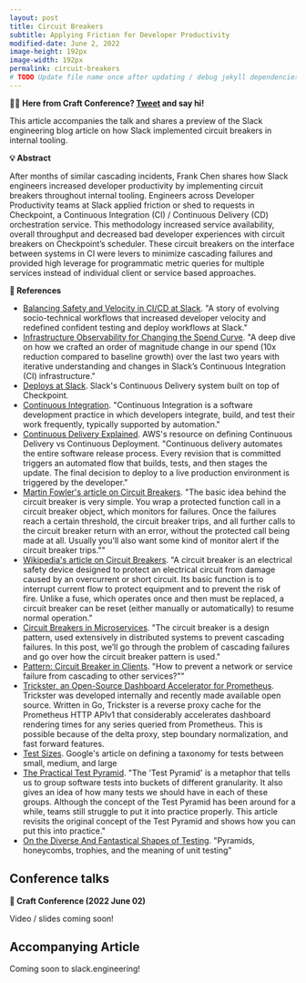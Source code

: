 ```yaml
---
layout: post
title: Circuit Breakers
subtitle: Applying Friction for Developer Productivity
modified-date: June 2, 2022
image-height: 192px
image-width: 192px
permalink: circuit-breakers
# TODO Update file name once after updating / debug jekyll dependencies
---
```



🎉🍿 **Here from Craft Conference? <a class="twitter-share-button"
  href="https://twitter.com/intent/tweet?text=I%27m%20listening%20to%20@frankc%20talk%20about%20Slack%27s%20internal%20tooling%20circuit%20breakers.%20🔥%20They%20went%20from%20many%20to%20zero%20cascading%20incidents%20in%20CI/CD%21%0AMore%3A%20https%3A//bit.ly/slack-circuit-breakers%0A@craftconf"
  data-size="large">Tweet</a> and say hi!**

This article accompanies the talk and shares a preview of the Slack engineering blog article on how Slack implemented circuit breakers in internal tooling.

**💡 Abstract**

After months of similar cascading incidents, Frank Chen shares how Slack engineers increased developer productivity by implementing circuit breakers throughout internal tooling. Engineers across Developer Productivity teams at Slack applied friction or shed to requests in Checkpoint, a Continuous Integration (CI) / Continuous Delivery (CD) orchestration service. This methodology increased service availability, overall throughput and decreased bad developer experiences with circuit breakers on Checkpoint’s scheduler. These circuit breakers on the interface between systems in CI were levers to minimize cascading failures and provided high leverage for programmatic metric queries for multiple services instead of individual client or service based approaches.

**🔗 References**

- [Balancing Safety and Velocity in CI/CD at Slack](https://slack.engineering/balancing-safety-and-velocity-in-ci-cd-at-slack/). "A story of evolving socio-technical workflows that increased developer velocity and redefined confident testing and deploy workflows at Slack."
- [Infrastructure Observability for Changing the Spend Curve](https://slack.engineering/infrastructure-observability-for-changing-the-spend-curve/). "A deep dive on how we crafted an order of magnitude change in our spend (10x reduction compared to baseline growth) over the last two years with iterative understanding and changes in Slack’s Continuous Integration (CI) infrastructure."
- [Deploys at Slack](https://slack.engineering/deploys-at-slack/). Slack's Continuous Delivery system built on top of Checkpoint.
- [Continuous Integration](https://www.sciencedirect.com/topics/computer-science/continuous-integration). "Continuous Integration is a software development practice in which developers integrate, build, and test their work frequently, typically supported by automation."
- [Continuous Delivery Explained](https://aws.amazon.com/devops/continuous-delivery/). AWS's resource on defining Continuous Delivery vs Continuous Deployment. "Continuous delivery automates the entire software release process. Every revision that is committed triggers an automated flow that builds, tests, and then stages the update. The final decision to deploy to a live production environment is triggered by the developer."
- [Martin Fowler's article on Circuit Breakers](https://martinfowler.com/bliki/CircuitBreaker.html). "The basic idea behind the circuit breaker is very simple. You wrap a protected function call in a circuit breaker object, which monitors for failures. Once the failures reach a certain threshold, the circuit breaker trips, and all further calls to the circuit breaker return with an error, without the protected call being made at all. Usually you'll also want some kind of monitor alert if the circuit breaker trips.""
- [Wikipedia's article on Circuit Breakers](https://en.wikipedia.org/wiki/Circuit_breaker). "A circuit breaker is an electrical safety device designed to protect an electrical circuit from damage caused by an overcurrent or short circuit. Its basic function is to interrupt current flow to protect equipment and to prevent the risk of fire. Unlike a fuse, which operates once and then must be replaced, a circuit breaker can be reset (either manually or automatically) to resume normal operation."
- [Circuit Breakers in Microservices](https://blog.devgenius.io/circuit-breakers-in-microservices-625654df0830). "The circuit breaker is a design pattern, used extensively in distributed systems to prevent cascading failures. In this post, we’ll go through the problem of cascading failures and go over how the circuit breaker pattern is used."
- [Pattern: Circuit Breaker in Clients](https://microservices.io/patterns/reliability/circuit-breaker.html). "How to prevent a network or service failure from cascading to other services?""
- [Trickster, an Open-Source Dashboard Accelerator for Prometheus](https://corporate.comcast.com/stories/announcing-trickster-an-open-source-dashboard-accelerator-for-prometheus). Trickster was developed internally and recently made available open source. Written in Go, Trickster is a reverse proxy cache for the Prometheus HTTP APIv1 that considerably accelerates dashboard rendering times for any series queried from Prometheus. This is possible because of the delta proxy, step boundary normalization, and fast forward features.
- [Test Sizes](https://testing.googleblog.com/2010/12/test-sizes.html). Google's article on defining a taxonomy for tests between small, medium, and large
- [The Practical Test Pyramid](https://martinfowler.com/articles/practical-test-pyramid.html). "The 'Test Pyramid' is a metaphor that tells us to group software tests into buckets of different granularity. It also gives an idea of how many tests we should have in each of these groups. Although the concept of the Test Pyramid has been around for a while, teams still struggle to put it into practice properly. This article revisits the original concept of the Test Pyramid and shows how you can put this into practice."
- [On the Diverse And Fantastical Shapes of Testing](https://martinfowler.com/articles/2021-test-shapes.html). "Pyramids, honeycombs, trophies, and the meaning of unit testing"



## Conference talks

**🔧 Craft Conference (2022 June 02)**

Video / slides coming soon!

## Accompanying Article

Coming soon to slack.engineering!

